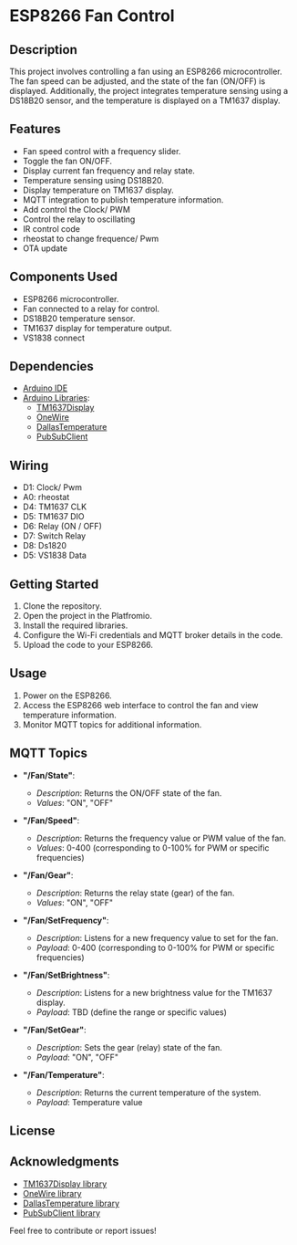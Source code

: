# ESP8266 Fan Control

## Description

This project involves controlling a fan using an ESP8266 microcontroller. The fan speed can be adjusted, and the state of the fan (ON/OFF) is displayed. Additionally, the project integrates temperature sensing using a DS18B20 sensor, and the temperature is displayed on a TM1637 display.

## Features

- Fan speed control with a frequency slider.
- Toggle the fan ON/OFF.
- Display current fan frequency and relay state.
- Temperature sensing using DS18B20.
- Display temperature on TM1637 display.
- MQTT integration to publish temperature information.
- Add control the Clock/ PWM 
- Control the relay to oscillating
- IR control code
- rheostat to change frequence/ Pwm
- OTA update 
## Components Used

- ESP8266 microcontroller.
- Fan connected to a relay for control.
- DS18B20 temperature sensor.
- TM1637 display for temperature output.
- VS1838 connect 

## Dependencies

- [Arduino IDE](https://www.arduino.cc/en/software)
- [Arduino Libraries](https://www.arduino.cc/en/guide/libraries):
  - [TM1637Display](https://github.com/avishorp/TM1637)
  - [OneWire](https://github.com/PaulStoffregen/OneWire)
  - [DallasTemperature](https://github.com/milesburton/Arduino-Temperature-Control-Library)
  - [PubSubClient](https://github.com/knolleary/pubsubclient)

## Wiring
- D1: Clock/ Pwm
- A0: rheostat 
- D4: TM1637 CLK
- D5: TM1637 DIO
- D6: Relay (ON / OFF)
- D7: Switch Relay 
- D8: Ds1820
- D5: VS1838 Data

## Getting Started

1. Clone the repository.
2. Open the project in the Platfromio.
3. Install the required libraries.
4. Configure the Wi-Fi credentials and MQTT broker details in the code.
5. Upload the code to your ESP8266.

## Usage

1. Power on the ESP8266.
2. Access the ESP8266 web interface to control the fan and view temperature information.
3. Monitor MQTT topics for additional information.
## MQTT Topics

- **"/Fan/State"**: 
  - *Description*: Returns the ON/OFF state of the fan.
  - *Values*: "ON", "OFF"

- **"/Fan/Speed"**: 
  - *Description*: Returns the frequency value or PWM value of the fan.
  - *Values*: 0-400 (corresponding to 0-100% for PWM or specific frequencies)

- **"/Fan/Gear"**: 
  - *Description*: Returns the relay state (gear) of the fan.
  - *Values*: "ON", "OFF"

- **"/Fan/SetFrequency"**: 
  - *Description*: Listens for a new frequency value to set for the fan.
  - *Payload*: 0-400 (corresponding to 0-100% for PWM or specific frequencies)

- **"/Fan/SetBrightness"**: 
  - *Description*: Listens for a new brightness value for the TM1637 display.
  - *Payload*: TBD (define the range or specific values)

- **"/Fan/SetGear"**: 
  - *Description*: Sets the gear (relay) state of the fan.
  - *Payload*: "ON", "OFF"

- **"/Fan/Temperature"**: 
  - *Description*: Returns the current temperature of the system.
  - *Payload*: Temperature value

## License



## Acknowledgments

- [TM1637Display library](https://github.com/avishorp/TM1637)
- [OneWire library](https://github.com/PaulStoffregen/OneWire)
- [DallasTemperature library](https://github.com/milesburton/Arduino-Temperature-Control-Library)
- [PubSubClient library](https://github.com/knolleary/pubsubclient)

Feel free to contribute or report issues!

